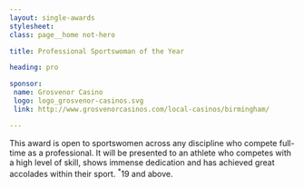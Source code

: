 ```yaml
---
layout: single-awards
stylesheet:
class: page__home not-hero

title: Professional Sportswoman of the Year

heading: pro

sponsor:
 name: Grosvenor Casino
 logo: logo_grosvenor-casinos.svg
 link: http://www.grosvenorcasinos.com/local-casinos/birmingham/

---
```


This award is open to sportswomen across any discipline who compete full-time as a professional. It will be presented to an athlete who competes with a high level of skill, shows immense dedication and has achieved great accolades within their sport. <sup>*</sup>19 and above.
